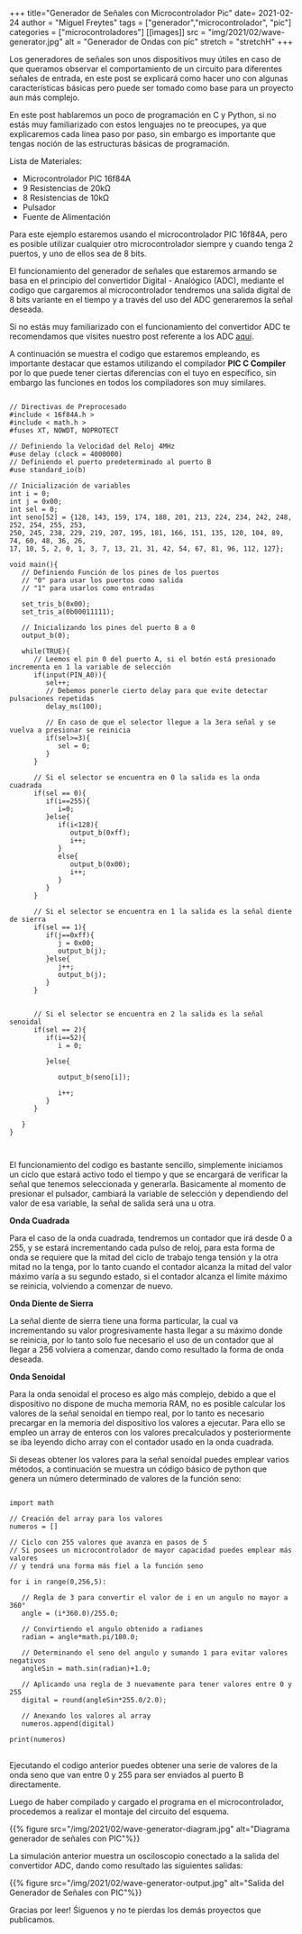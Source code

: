 +++
title="Generador de Señales con Microcontrolador Pic"
date= 2021-02-24
author = "Miguel Freytes"
tags = ["generador","microcontrolador", "pic"]
categories = ["microcontroladores"]
[[images]]
  src = "img/2021/02/wave-generator.jpg"
  alt = "Generador de Ondas con pic"
  stretch = "stretchH"
+++

<p style="text-align: justify-all;">
Los generadores de señales son unos dispositivos muy útiles en caso de que queramos observar el comportamiento de un circuito para diferentes señales de entrada, en este post se explicará como hacer uno con algunas características básicas pero puede ser tomado como base para un proyecto aun más complejo.

En este post hablaremos un poco de programación en C y Python, si no estás muy familiarizado con estos lenguajes no te preocupes, ya que explicaremos cada línea paso por paso, sin embargo es importante que tengas noción de las estructuras básicas de programación.

Lista de Materiales:

</p>

<ul>
	<li>Microcontrolador PIC 16f84A</li>
	<li>9 Resistencias de 20kΩ</li>
	<li>8 Resistencias de 10kΩ</li>
	<li>Pulsador</li>
	<li>Fuente de Alimentación</li>
</ul>

<p style="text-align: justify-all;">
Para este ejemplo estaremos usando el microcontrolador PIC 16f84A, pero es posible utilizar cualquier otro microcontrolador siempre y cuando tenga 2 puertos, y uno de ellos sea de 8 bits.

El funcionamiento del generador de señales que estaremos armando se basa en el principio del convertidor Digital - Analógico (ADC), mediante el codigo que cargaremos al microcontrolador tendremos una salida digital de 8 bits variante en el tiempo y a través del uso del ADC generaremos la señal deseada.

Si no estás muy familiarizado con el funcionamiento del convertidor ADC te recomendamos que visites nuestro post referente a los ADC <a href="#">aquí</a>.

A continuación se muestra el codigo que estaremos empleando, es importante destacar que estamos utilizando el compilador <strong>PIC C Compiler</strong> por lo que puede tener ciertas diferencias con el tuyo en específico, sin embargo las funciones en todos los compiladores son muy similares.

</p>

<pre class="r"><code>
// Directivas de Preprocesado
#include < 16f84A.h >
#include < math.h >
#fuses XT, NOWDT, NOPROTECT

// Definiendo la Velocidad del Reloj 4MHz
#use delay (clock = 4000000)
// Definiendo el puerto predeterminado al puerto B
#use standard_io(b)

// Inicialización de variables
int i = 0;
int j = 0x00;
int sel = 0;
int seno[52] = {128, 143, 159, 174, 188, 201, 213, 224, 234, 242, 248, 252, 254, 255, 253,
250, 245, 238, 229, 219, 207, 195, 181, 166, 151, 135, 120, 104, 89, 74, 60, 48, 36, 26,
17, 10, 5, 2, 0, 1, 3, 7, 13, 21, 31, 42, 54, 67, 81, 96, 112, 127};

void main(){
   // Definiendo Función de los pines de los puertos
   // "0" para usar los puertos como salida
   // "1" para usarlos como entradas

   set_tris_b(0x00);
   set_tris_a(0b00011111);

   // Inicializando los pines del puerto B a 0
   output_b(0);

   while(TRUE){
      // Leemos el pin 0 del puerto A, si el botón está presionado incrementa en 1 la variable de selección
      if(input(PIN_A0)){
         sel++;
         // Debemos ponerle cierto delay para que evite detectar pulsaciones repetidas
         delay_ms(100);

         // En caso de que el selector llegue a la 3era señal y se vuelva a presionar se reinicia
         if(sel>=3){
            sel = 0;
         }
      }

      // Si el selector se encuentra en 0 la salida es la onda cuadrada
      if(sel == 0){
         if(i==255){
            i=0;
         }else{
            if(i<128){
               output_b(0xff);
               i++;
            }
            else{
               output_b(0x00);
               i++;
            }
         }
      }

      // Si el selector se encuentra en 1 la salida es la señal diente de sierra
      if(sel == 1){
         if(j==0xff){
            j = 0x00;
            output_b(j);
         }else{
            j++;
            output_b(j);
         }
      }


      // Si el selector se encuentra en 2 la salida es la señal senoidal
      if(sel == 2){
         if(i==52){
            i = 0;
            
         }else{
            
            output_b(seno[i]);
            
            i++;
         }
      }

   }
}


</code></pre>

<p style="text-align: justify-all;">
El funcionamiento del codigo es bastante sencillo, simplemente iniciamos un ciclo que estará activo todo el tiempo y que se encargará de verificar la señal que tenemos seleccionada y generarla. Basicamente al momento de presionar el pulsador, cambiará la variable de selección y dependiendo del valor de esa variable, la señal de salida será una u otra.

<strong>Onda Cuadrada</strong>

Para el caso de la onda cuadrada, tendremos un contador que irá desde 0 a 255, y se estará incrementando cada pulso de reloj, para esta forma de onda se requiere que la mitad del ciclo de trabajo tenga tensión y la otra mitad no la tenga, por lo tanto cuando el contador alcanza la mitad del valor máximo varía a su segundo estado, si el contador alcanza el limite máximo se reinicia, volviendo a comenzar de nuevo.

<strong>Onda Diente de Sierra</strong>

La señal diente de sierra tiene una forma particular, la cual va incrementando su valor progresivamente hasta llegar a su máximo donde se reinicia, por lo tanto solo fue necesario el uso de un contador que al llegar a 256 volviera a comenzar, dando como resultado la forma de onda deseada.

<strong>Onda Senoidal</strong>

Para la onda senoidal el proceso es algo más complejo, debido a que el dispositivo no dispone de mucha memoria RAM, no es posible calcular los valores de la señal senoidal en tiempo real, por lo tanto es necesario precargar en la memoria del dispositivo los valores a ejecutar. Para ello se empleo un array de enteros con los valores precalculados y posteriormente se iba leyendo dicho array con el contador usado en la onda cuadrada.

Si deseas obtener los valores para la señal senoidal puedes emplear varios métodos, a continuación se muestra un código básico de python que genera un número determinado de valores de la función seno:

</p>

<pre>
<code>
import math

// Creación del array para los valores
numeros = []

// Ciclo con 255 valores que avanza en pasos de 5
// Si posees un microcontrolador de mayor capacidad puedes emplear más valores
// y tendrá una forma más fiel a la función seno

for i in range(0,256,5):

   // Regla de 3 para convertir el valor de i en un angulo no mayor a 360°
   angle = (i*360.0)/255.0;

   // Convirtiendo el angulo obtenido a radianes
   radian = angle*math.pi/180.0;

   // Determinando el seno del angulo y sumando 1 para evitar valores negativos
   angleSin = math.sin(radian)+1.0;

   // Aplicando una regla de 3 nuevamente para tener valores entre 0 y 255
   digital = round(angleSin*255.0/2.0);

   // Anexando los valores al array
   numeros.append(digital)

print(numeros)
</code>
</pre>

<p style="text-align: justify-all;">
Ejecutando el codigo anterior puedes obtener una serie de valores de la onda seno que van entre 0 y 255 para ser enviados al puerto B directamente.

Luego de haber compilado y cargado el programa en el microcontrolador, procedemos a realizar el montaje del circuito del esquema.

</p>

{{% figure src="/img/2021/02/wave-generator-diagram.jpg" alt="Diagrama generador de señales con PIC"%}}

<p style="text-align: justify-all;">
La simulación anterior muestra un osciloscopio conectado a la salida del convertidor ADC, dando como resultado las siguientes salidas:
</p>

{{% figure src="/img/2021/02/wave-generator-output.jpg" alt="Salida del Generador de Señales con PIC"%}}

<p style="text-align: justify-all;">
Gracias por leer! Śiguenos y no te pierdas los demás proyectos que publicamos.
</p>